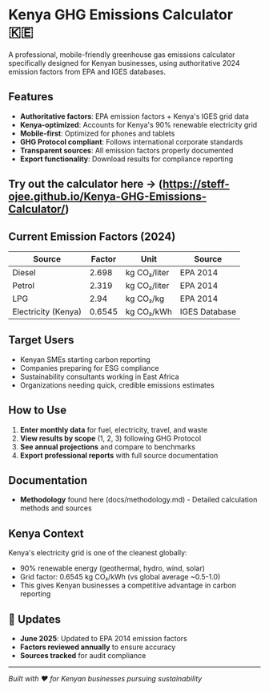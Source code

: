 # Kenya GHG Emissions Calculator 🇰🇪

A professional, mobile-friendly greenhouse gas emissions calculator specifically designed for Kenyan businesses, using authoritative 2024 emission factors from EPA and IGES databases.

## Features

- **Authoritative factors**: EPA emission factors + Kenya's IGES grid data
- **Kenya-optimized**: Accounts for Kenya's 90% renewable electricity grid
- **Mobile-first**: Optimized for phones and tablets
- **GHG Protocol compliant**: Follows international corporate standards
- **Transparent sources**: All emission factors properly documented
- **Export functionality**: Download results for compliance reporting

## Try out the calculator here -> (https://steff-ojee.github.io/Kenya-GHG-Emissions-Calculator/)

## Current Emission Factors (2024)

| Source | Factor | Unit | Source |
|--------|--------|------|---------|
| Diesel | 2.698 | kg CO₂/liter | EPA 2014 |
| Petrol | 2.319 | kg CO₂/liter | EPA 2014 |
| LPG | 2.94 | kg CO₂/kg | EPA 2014 |
| Electricity (Kenya) | 0.6545 | kg CO₂/kWh | IGES Database |

## Target Users

- Kenyan SMEs starting carbon reporting
- Companies preparing for ESG compliance
- Sustainability consultants working in East Africa
- Organizations needing quick, credible emissions estimates

## How to Use

1. **Enter monthly data** for fuel, electricity, travel, and waste
2. **View results by scope** (1, 2, 3) following GHG Protocol
3. **See annual projections** and compare to benchmarks
4. **Export professional reports** with full source documentation

## Documentation

- **Methodology** found here (docs/methodology.md) - Detailed calculation methods and sources
  

## Kenya Context

Kenya's electricity grid is one of the cleanest globally:
- 90% renewable energy (geothermal, hydro, wind, solar)
- Grid factor: 0.6545 kg CO₂/kWh (vs global average ~0.5-1.0)
- This gives Kenyan businesses a competitive advantage in carbon reporting

## 🔄 Updates

- **June 2025**: Updated to EPA 2014 emission factors
- **Factors reviewed annually** to ensure accuracy
- **Sources tracked** for audit compliance

---
*Built with ❤️ for Kenyan businesses pursuing sustainability*
